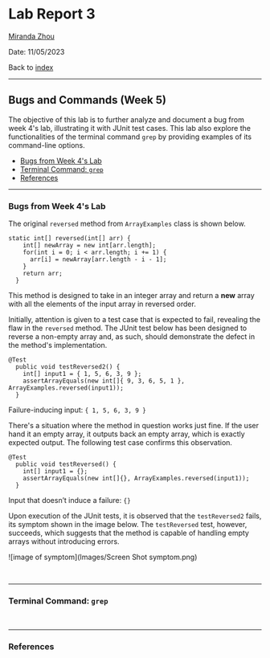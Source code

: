 # Lab Report 3
[Miranda Zhou](https://github.com/Miranda-Y-Zhou)

Date: 11/05/2023

Back to [index](https://miranda-y-zhou.github.io/cse15l-lab-reports/)

---

## Bugs and Commands (Week 5)

The objective of this lab is to further analyze and document a bug from week 4's lab, illustrating it with JUnit test cases.
This lab also explore the functionalities of the terminal command `grep` by providing examples of its command-line options.


* [Bugs from Week 4's Lab](https://miranda-y-zhou.github.io/cse15l-lab-reports/lab_report3.html#bugs-from-week-4s-lab)
* [Terminal Command: `grep`](https://miranda-y-zhou.github.io/cse15l-lab-reports/lab_report3.html#terminal-command-grep)
* [References](https://miranda-y-zhou.github.io/cse15l-lab-reports/lab_report3.html#references)

---

### Bugs from Week 4's Lab

The original `reversed` method from `ArrayExamples` class is shown below. 
```
static int[] reversed(int[] arr) {
    int[] newArray = new int[arr.length];
    for(int i = 0; i < arr.length; i += 1) {
      arr[i] = newArray[arr.length - i - 1];
    }
    return arr;
  }
```
This method is designed to take in an integer array and return a **new** array with all the elements of the input array in reversed order.

Initially, attention is given to a test case that is expected to fail, revealing the flaw in the `reversed` method. The JUnit test below has been designed to reverse a non-empty array and, as such, should demonstrate the defect in the method's implementation.

```
@Test
  public void testReversed2() {
    int[] input1 = { 1, 5, 6, 3, 9 };
    assertArrayEquals(new int[]{ 9, 3, 6, 5, 1 }, ArrayExamples.reversed(input1));
  }
```

Failure-inducing input: `{ 1, 5, 6, 3, 9 }`

There's a situation where the method in question works just fine. If the user hand it an empty array, it outputs back an empty array, which is exactly expected output. The following test case confirms this observation.

```
@Test
  public void testReversed() {
    int[] input1 = {};
    assertArrayEquals(new int[]{}, ArrayExamples.reversed(input1));
  }
```

Input that doesn’t induce a failure: `{}`

Upon execution of the JUnit tests, it is observed that the `testReversed2` fails, its symptom shown in the image below. The `testReversed` test, however, succeeds, which suggests that the method is capable of handling empty arrays without introducing errors.

![image of symptom](Images/Screen Shot symptom.png)


&nbsp;

---

### Terminal Command: `grep` 



&nbsp;

---

### References

&nbsp;
